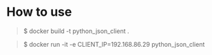 # How to use

>$ docker build -t python_json_client .

>$ docker run -it -e CLIENT_IP=192.168.86.29 python_json_client

